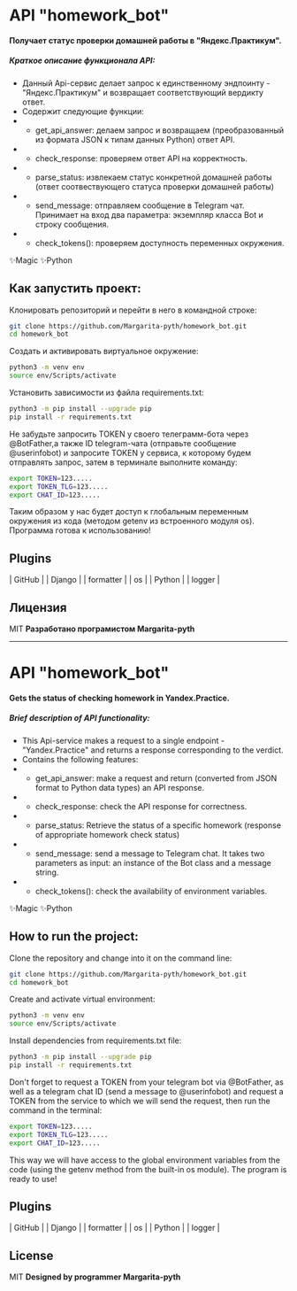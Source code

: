 # API "homework_bot"
#### Получает статус проверки домашней работы в "Яндекс.Практикум".

##### Краткое описание функционала API:
- Данный Api-сервис делает запрос к единственному эндпоинту - "Яндекс.Практикум" и возвращает  соответствующий вердикту ответ. 
- Содержит следующие функции:
- - get_api_answer: делаем запрос и возвращаем (преобразованный из формата JSON к типам данных Python) ответ API.
- - check_response: проверяем ответ API на корректность.
- - parse_status: извлекаем статус конкретной домашней работы 
(ответ соотвествующего статуса проверки домашней работы)
- - send_message: отправляем сообщение в Telegram чат.
    Принимает на вход два параметра: экземпляр класса Bot и строку сообщения.
- - check_tokens(): проверяем доступность переменных окружения.

✨Magic ✨Python

## Как запустить проект:
Клонировать репозиторий и перейти в него в командной строке:
```sh
git clone https://github.com/Margarita-pyth/homework_bot.git
cd homework_bot
```
Cоздать и активировать виртуальное окружение:
```sh
python3 -m venv env
source env/Scripts/activate
```
Установить зависимости из файла requirements.txt:
```sh
python3 -m pip install --upgrade pip
pip install -r requirements.txt
```
Не забудьте запросить TOKEN у своего телеграмм-бота через @BotFather,а также ID telegram-чата (отправьте сообщение @userinfobot) и запросите TOKEN у сервиса, к которому будем отправлять запрос, затем в терминале выполните команду:
```sh
export TOKEN=123.....
export TOKEN_TLG=123.....
export CHAT_ID=123.....
```
Таким образом у нас будет доступ к глобальным переменным окружения из кода 
(методом getenv из встроенного модуля os).
Программа готова к использованию!

## Plugins
| GitHub | | Django | 
| formatter | | os |
| Python |  | logger |

## Лицензия
MIT
**Разработано програмистом 
Margarita-pyth**
____________________________________________________________________________________
# API "homework_bot"
#### Gets the status of checking homework in Yandex.Practice.

##### Brief description of API functionality:

- This Api-service makes a request to a single endpoint - "Yandex.Practice" and returns a response corresponding to the verdict.
- Contains the following features:
- - get_api_answer: make a request and return (converted from JSON format to Python data types) an API response.
- - check_response: check the API response for correctness.
- - parse_status: Retrieve the status of a specific homework
(response of appropriate homework check status)
- - send_message: send a message to Telegram chat.
    It takes two parameters as input: an instance of the Bot class and a message string.
- - check_tokens(): check the availability of environment variables.

✨Magic ✨Python

## How to run the project:
Clone the repository and change into it on the command line:
```sh
git clone https://github.com/Margarita-pyth/homework_bot.git
cd homework_bot
```
Create and activate virtual environment:
```sh
python3 -m venv env
source env/Scripts/activate
```
Install dependencies from requirements.txt file:
```sh
python3 -m pip install --upgrade pip
pip install -r requirements.txt
```
Don't forget to request a TOKEN from your telegram bot via @BotFather, as well as a telegram chat ID (send a message to @userinfobot) and request a TOKEN from the service to which we will send the request, then run the command in the terminal:
```sh
export TOKEN=123.....
export TOKEN_TLG=123.....
export CHAT_ID=123.....
```
This way we will have access to the global environment variables from the code
(using the getenv method from the built-in os module).
The program is ready to use!

## Plugins
| GitHub | | Django | 
| formatter | | os |
| Python |  | logger |

## License
MIT
**Designed by programmer
Margarita-pyth**

